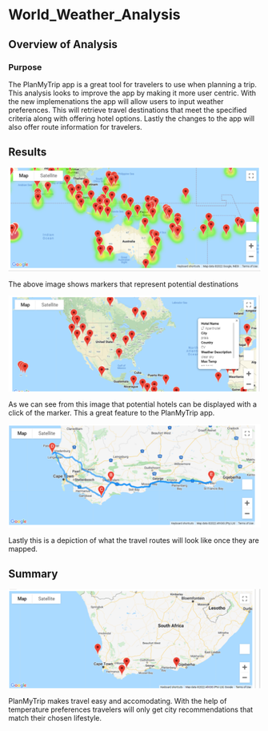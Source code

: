 # World_Weather_Analysis
## Overview of Analysis
### Purpose
The PlanMyTrip app is a great tool for travelers to use when planning a trip. This analysis looks to improve the app by making it more user centric. With the new implemenations the app will allow users to input weather preferences. This will retrieve travel destinations that meet the specified criteria along with offering hotel options. Lastly the changes to the app will also offer route information for travelers. 

## Results
![](https://github.com/lightbright832/World_Weather_Analysis/blob/main/heatmap.png)

The above image shows markers that represent potential destinations

![](https://github.com/lightbright832/World_Weather_Analysis/blob/main/WeatherPy_vacation_map.png)

As we can see from this image that potential hotels can be displayed with a click of the marker. This a great feature to the PlanMyTrip app.

![](https://github.com/lightbright832/World_Weather_Analysis/blob/main/routes.png)

Lastly this is a depiction of what the travel routes will look like once they are mapped. 

## Summary

![](https://github.com/lightbright832/World_Weather_Analysis/blob/main/final%20destinations.png)

PlanMyTrip makes travel easy and accomodating. With the help of temperature preferences travelers will only get city recommendations that match their chosen lifestyle. 
